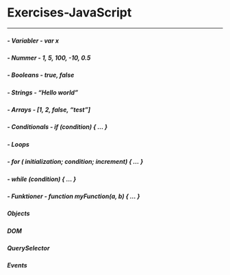 # Exercises-JavaScript

------------


##### - Variabler - var x  
##### - Nummer - 1, 5, 100, -10, 0.5
##### - Booleans - true, false
##### - Strings - “Hello world”
##### - Arrays - [1, 2, false, “test”]
##### - Conditionals - if (condition) { … }
##### - Loops
##### - for ( initialization; condition; increment) { … }
##### - while (condition) { … }
##### - Funktioner - function myFunction(a, b) { … }
##### Objects
##### DOM
##### QuerySelector
##### Events

